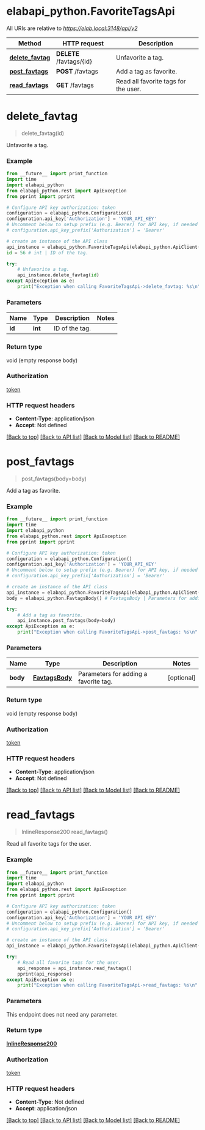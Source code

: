 # elabapi_python.FavoriteTagsApi

All URIs are relative to *https://elab.local:3148/api/v2*

Method | HTTP request | Description
------------- | ------------- | -------------
[**delete_favtag**](FavoriteTagsApi.md#delete_favtag) | **DELETE** /favtags/{id} | Unfavorite a tag.
[**post_favtags**](FavoriteTagsApi.md#post_favtags) | **POST** /favtags | Add a tag as favorite.
[**read_favtags**](FavoriteTagsApi.md#read_favtags) | **GET** /favtags | Read all favorite tags for the user.

# **delete_favtag**
> delete_favtag(id)

Unfavorite a tag.

### Example
```python
from __future__ import print_function
import time
import elabapi_python
from elabapi_python.rest import ApiException
from pprint import pprint

# Configure API key authorization: token
configuration = elabapi_python.Configuration()
configuration.api_key['Authorization'] = 'YOUR_API_KEY'
# Uncomment below to setup prefix (e.g. Bearer) for API key, if needed
# configuration.api_key_prefix['Authorization'] = 'Bearer'

# create an instance of the API class
api_instance = elabapi_python.FavoriteTagsApi(elabapi_python.ApiClient(configuration))
id = 56 # int | ID of the tag.

try:
    # Unfavorite a tag.
    api_instance.delete_favtag(id)
except ApiException as e:
    print("Exception when calling FavoriteTagsApi->delete_favtag: %s\n" % e)
```

### Parameters

Name | Type | Description  | Notes
------------- | ------------- | ------------- | -------------
 **id** | **int**| ID of the tag. | 

### Return type

void (empty response body)

### Authorization

[token](../README.md#token)

### HTTP request headers

 - **Content-Type**: application/json
 - **Accept**: Not defined

[[Back to top]](#) [[Back to API list]](../README.md#documentation-for-api-endpoints) [[Back to Model list]](../README.md#documentation-for-models) [[Back to README]](../README.md)

# **post_favtags**
> post_favtags(body=body)

Add a tag as favorite.

### Example
```python
from __future__ import print_function
import time
import elabapi_python
from elabapi_python.rest import ApiException
from pprint import pprint

# Configure API key authorization: token
configuration = elabapi_python.Configuration()
configuration.api_key['Authorization'] = 'YOUR_API_KEY'
# Uncomment below to setup prefix (e.g. Bearer) for API key, if needed
# configuration.api_key_prefix['Authorization'] = 'Bearer'

# create an instance of the API class
api_instance = elabapi_python.FavoriteTagsApi(elabapi_python.ApiClient(configuration))
body = elabapi_python.FavtagsBody() # FavtagsBody | Parameters for adding a favorite tag. (optional)

try:
    # Add a tag as favorite.
    api_instance.post_favtags(body=body)
except ApiException as e:
    print("Exception when calling FavoriteTagsApi->post_favtags: %s\n" % e)
```

### Parameters

Name | Type | Description  | Notes
------------- | ------------- | ------------- | -------------
 **body** | [**FavtagsBody**](FavtagsBody.md)| Parameters for adding a favorite tag. | [optional] 

### Return type

void (empty response body)

### Authorization

[token](../README.md#token)

### HTTP request headers

 - **Content-Type**: application/json
 - **Accept**: Not defined

[[Back to top]](#) [[Back to API list]](../README.md#documentation-for-api-endpoints) [[Back to Model list]](../README.md#documentation-for-models) [[Back to README]](../README.md)

# **read_favtags**
> InlineResponse200 read_favtags()

Read all favorite tags for the user.

### Example
```python
from __future__ import print_function
import time
import elabapi_python
from elabapi_python.rest import ApiException
from pprint import pprint

# Configure API key authorization: token
configuration = elabapi_python.Configuration()
configuration.api_key['Authorization'] = 'YOUR_API_KEY'
# Uncomment below to setup prefix (e.g. Bearer) for API key, if needed
# configuration.api_key_prefix['Authorization'] = 'Bearer'

# create an instance of the API class
api_instance = elabapi_python.FavoriteTagsApi(elabapi_python.ApiClient(configuration))

try:
    # Read all favorite tags for the user.
    api_response = api_instance.read_favtags()
    pprint(api_response)
except ApiException as e:
    print("Exception when calling FavoriteTagsApi->read_favtags: %s\n" % e)
```

### Parameters
This endpoint does not need any parameter.

### Return type

[**InlineResponse200**](InlineResponse200.md)

### Authorization

[token](../README.md#token)

### HTTP request headers

 - **Content-Type**: Not defined
 - **Accept**: application/json

[[Back to top]](#) [[Back to API list]](../README.md#documentation-for-api-endpoints) [[Back to Model list]](../README.md#documentation-for-models) [[Back to README]](../README.md)

